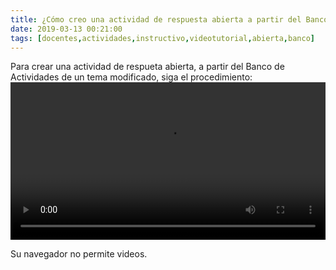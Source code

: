 ```yaml
---
title: ¿Cómo creo una actividad de respuesta abierta a partir del Banco de Actividades?
date: 2019-03-13 00:21:00
tags: [docentes,actividades,instructivo,videotutorial,abierta,banco]
---
```

Para crear una actividad de respueta abierta, a partir del Banco de Actividades de un tema modificado, siga el procedimiento:
<video controls="controls" style="width: 100%">
  <source type="video/mp4" src="../vids/21_BancoAct.mp4"></source>
  <p>Su navegador no permite videos.</p>
</video>